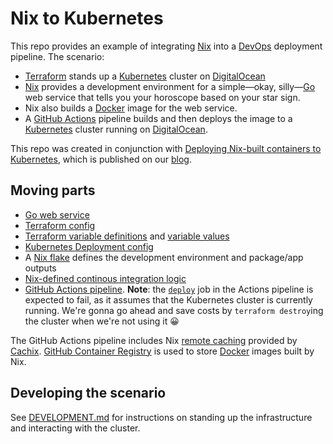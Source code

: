 # Nix to Kubernetes

This repo provides an example of integrating [Nix] into a [DevOps] deployment
pipeline. The scenario:

* [Terraform] stands up a [Kubernetes] cluster on [DigitalOcean][do]
* [Nix] provides a development environment for a simple&mdash;okay,
  silly&mdash;[Go] web service that tells you your horoscope based on your star
  sign.
* Nix also builds a [Docker] image for the web service.
* A [GitHub Actions][actions] pipeline builds and then deploys the image to a
  [Kubernetes] cluster running on [DigitalOcean][do].

This repo was created in conjunction with [Deploying Nix-built containers to
Kubernetes][post], which is published on our [blog].

## Moving parts

* [Go web service](./cmd/horoscope)
* [Terraform config](./main.tf)
* [Terraform variable definitions](./variables.tf) and [variable
  values](./terraform.tfvars)
* [Kubernetes Deployment config](./kubernetes/deployment.yaml)
* A [Nix flake](./flake.nix) defines the development environment and package/app
  outputs
* [Nix-defined continous integration logic](./flake.nix#L71-L90)
* [GitHub Actions pipeline](./.github/workflows/ci.yml). **Note**: the [`deploy`][deploy] job in the
  Actions pipeline is expected to fail, as it assumes that the Kubernetes cluster is currently
  running. We're gonna go ahead and save costs by `terraform destroy`ing the cluster when we're not
  using it 😀

The GitHub Actions pipeline includes Nix [remote caching][cache] provided by
[Cachix]. [GitHub Container Registry][ghcr] is used to store [Docker] images
built by Nix.

## Developing the scenario

See [DEVELOPMENT.md](./DEVELOPMENT.md) for instructions on standing up the
infrastructure and interacting with the cluster.

[actions]: https://github.com/features/actions
[blog]: https://determinate.systems/posts
[cache]: https://nixos.wiki/wiki/Binary_Cache
[cachix]: https://cachix.org
[deploy]: ./.github/workflows/ci.yml#L82
[devops]: https://atlassian.com/devops
[do]: https://digitalocean.com
[docker]: https://docker.com
[ghcr]: https://github.com/features/packages
[go]: https://golang.org
[kubernetes]: https://kubernetes.io
[nix]: https://nixos.org
[post]: https://determinate.systems/posts/nix-to-kubernetes
[terraform]: https://terraform.io

